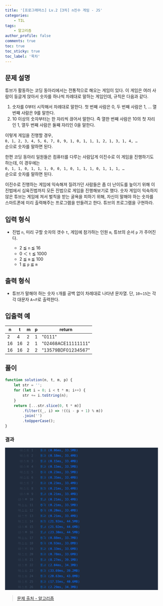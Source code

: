 ```yaml
---
title: '[프로그래머스] Lv.2 [3차] n진수 게임 - JS'
categories:
    - TIL
tags:
    - 알고리즘
author_profile: false
comments: true
toc: true
toc_sticky: true
toc_label: '목차'
---
```


## 문제 설명

튜브가 활동하는 코딩 동아리에서는 전통적으로 해오는 게임이 있다. 이 게임은 여러 사람이 둥글게 앉아서 숫자를 하나씩 차례대로 말하는 게임인데, 규칙은 다음과 같다.

1. 숫자를 0부터 시작해서 차례대로 말한다. 첫 번째 사람은 0, 두 번째 사람은 1, … 열 번째 사람은 9를 말한다.
2. 10 이상의 숫자부터는 한 자리씩 끊어서 말한다. 즉 열한 번째 사람은 10의 첫 자리인 1, 열두 번째 사람은 둘째 자리인 0을 말한다.

이렇게 게임을 진행할 경우,  
`0, 1, 2, 3, 4, 5, 6, 7, 8, 9, 1, 0, 1, 1, 1, 2, 1, 3, 1, 4, …`  
순으로 숫자를 말하면 된다.

한편 코딩 동아리 일원들은 컴퓨터를 다루는 사람답게 이진수로 이 게임을 진행하기도 하는데, 이 경우에는  
`0, 1, 1, 0, 1, 1, 1, 0, 0, 1, 0, 1, 1, 1, 0, 1, 1, 1, …`  
순으로 숫자를 말하면 된다.

이진수로 진행하는 게임에 익숙해져 질려가던 사람들은 좀 더 난이도를 높이기 위해 이진법에서 십육진법까지 모든 진법으로 게임을 진행해보기로 했다. 숫자 게임이 익숙하지 않은 튜브는 게임에 져서 벌칙을 받는 굴욕을 피하기 위해, 자신이 말해야 하는 숫자를 스마트폰에 미리 출력해주는 프로그램을 만들려고 한다. 튜브의 프로그램을 구현하라.

## 입력 형식

-   진법 `n`, 미리 구할 숫자의 갯수 `t`, 게임에 참가하는 인원 `m`, 튜브의 순서 `p` 가 주어진다.

    -   2 ≦ `n` ≦ 16
    -   0 ＜ `t` ≦ 1000
    -   2 ≦ `m` ≦ 100
    -   1 ≦ `p` ≦ `m`

## 출력 형식

-   튜브가 말해야 하는 숫자 `t`개를 공백 없이 차례대로 나타낸 문자열. 단, `10`~`15`는 각각 대문자 `A`~`F`로 출력한다.

## 입출력 예

| n   | t   | m   | p   | return             |
| --- | --- | --- | --- | ------------------ |
| 2   | 4   | 2   | 1   | "0111"             |
| 16  | 16  | 2   | 1   | "02468ACE11111111" |
| 16  | 16  | 2   | 2   | "13579BDF01234567" |

## 풀이

```javascript
function solution(n, t, m, p) {
    let str = '';
    for (let i = 0; i < t * m; i++) {
        str += i.toString(n);
    }
    return [...str.slice(0, t * m)]
        .filter((_, i) => !((i - p + 1) % m))
        .join('')
        .toUpperCase();
}
```

### 결과

![result1](/assets/images/2023/11/04/algorithm-112-result1.png)

> [문제 출처 - 알고리즘](https://school.programmers.co.kr/learn/courses/30/lessons/17687)
